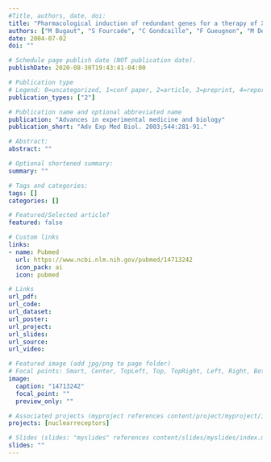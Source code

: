 ```yaml
---
#Title, authors, date, doi:
title: "Pharmacological induction of redundant genes for a therapy of X-ALD: phenylbutyrate and other compounds."
authors: ["M Bugaut", "S Fourcade", "C Gondcaille", "F Gueugnon", "M Depreter", "F Roels", "A Netik", "J Berger", "P Martin", "T Pineau", "F Cadepond", "Etr El", "S Savary"]
date: 2004-07-02
doi: ""

# Schedule page publish date (NOT publication date).
publishDate: 2020-08-30T19:43:41-04:00

# Publication type
# Legend: 0=uncategorized, 1=conf paper, 2=article, 3=preprint, 4=report, 5=book, 6=book chapter, 7=thesis, 8=patent
publication_types: ["2"]

# Publication name and optional abbreviated name
publication: "Advances in experimental medicine and biology"
publication_short: "Adv Exp Med Biol. 2003;544:281-91."

# Abstract:
abstract: ""

# Optional shortened summary:
summary: ""

# Tags and categories:
tags: []
categories: []

# Featured/Selected article?
featured: false

# Custom links
links:
- name: Pubmed
  url: https://www.ncbi.nlm.nih.gov/pubmed/14713242
  icon_pack: ai
  icon: pubmed

# Links
url_pdf:
url_code:
url_dataset:
url_poster:
url_project:
url_slides:
url_source:
url_video:

# Featured image (add jpg/png to page folder)
# Focal points: Smart, Center, TopLeft, Top, TopRight, Left, Right, BottomLeft, Bottom, BottomRight
image: 
  caption: "14713242"
  focal_point: ""
  preview_only: ""

# Associated projects (myproject references content/project/myproject/index.md)
projects: [nuclearreceptors]

# Slides (slides: "myslides" references content/slides/myslides/index.md)
slides: ""
---
```

